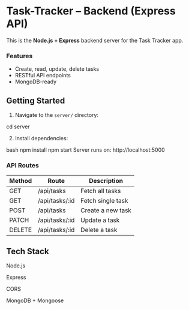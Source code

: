 # Task-Tracker – Backend (Express API)

This is the **Node.js + Express** backend server for the Task Tracker app.

### Features

- Create, read, update, delete tasks
- RESTful API endpoints
- MongoDB-ready

## Getting Started

1. Navigate to the `server/` directory:

cd server

2. Install dependencies:

bash
npm install
npm start
Server runs on: http://localhost:5000

### API Routes

|Method|Route|Description|
|:-----|-----|-----------|
|GET|/api/tasks|Fetch all tasks|
|GET|/api/tasks/:id|Fetch single task|
|POST|/api/tasks|Create a new task|
|PATCH|/api/tasks/:id|Update a task|
|DELETE|/api/tasks/:id|Delete a task|

## Tech Stack
Node.js

Express

CORS

MongoDB + Mongoose